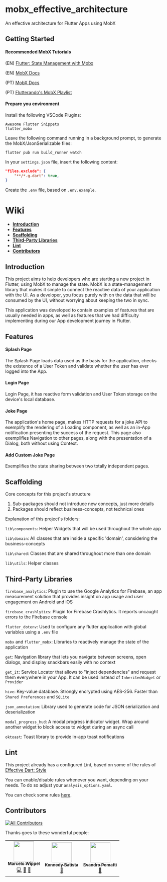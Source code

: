 # mobx_effective_architecture

An effective architecture for Flutter Apps using MobX

## Getting Started

#### Recommended MobX Tutorials

(EN) [Flutter: State Management with Mobx](https://www.youtube.com/watch?v=p-MUBLOEkCs)

(EN) [MobX Docs](https://github.com/mobxjs/mobx.dart/blob/master/README.md)

(PT) [MobX Docs](https://github.com/mobxjs/mobx.dart/tree/master/translation/pt-BR)

(PT) [Flutterando's MobX Playlist](https://www.youtube.com/watch?v=kKNIaqZE8CY&list=PLlBnICoI-g-foW-Osr0PlpE1_AD3aItbZ&pbjreload=10)

#### Prepare you environment

Install the following VSCode Plugins:
```
Awesome Flutter Snippets
flutter_mobx
```

Leave the following command running in a background prompt, to generate the MobX/JsonSerializable files:
```shell
flutter pub run build_runner watch
```

In your `settings.json` file, insert the following content:

```json
"files.exclude": {
    "**/*.g.dart": true,
}
```

Create the `.env` file, based on `.env.example`.

# Wiki

- **[Introduction](#introduction)**
- **[Features](#features)**
- **[Scaffolding](#scaffolding)**
- **[Third-Party Libraries](#Third-Party-Libraries)**
- **[Lint](#lint)**
- **[Contributors](#contributors)**

## Introduction

This project aims to help developers who are starting a new project in Flutter, using MobX to manage the state. MobX is a state-management library that makes it simple to connect the reactive data of your application with the UI. As a developer, you focus purely with on the data that will be consumed by the UI, without worrying about keeping the two in sync.

This application was developed to contain examples of features that are usually needed in apps, as well as features that we had difficulty implementing during our App development journey in Flutter.

## Features

#### Splash Page
The Splash Page loads data used as the basis for the application, checks the existence of a User Token and validate whether the user has ever logged into the App.

#### Login Page
Login Page, it has reactive form validation and User Token storage on the device's local database.

#### Joke Page
The application's home page, makes HTTP requests for a joke API to exemplify the rendering of a Loading component, as well as an in-App notification presenting the success of the request.
This page also exemplifies Navigation to other pages, along with the presentation of a Dialog, both without using Context.

#### Add Custom Joke Page
Exemplifies the state sharing between two totally independent pages.

## Scaffolding

Core concepts for this project's structure

1. Sub-packages should not introduce new concepts, just more details
2. Packages should reflect business-concepts, not technical ones

Explanation of this project's folders:

`lib\components`: Helper Widgets that will be used throughout the whole app

`lib\domain`: All classes that are inside a specific 'domain', considering the business-concepts

`lib\shared`: Classes that are shared throughout more than one domain

`lib\utils`: Helper classes

## Third-Party Libraries

  `firebase_analytics`: Plugin to use the Google Analytics for Firebase, an app measurement solution that provides insight on app usage and user engagement on Android and iOS

  `firebase_crashlytics`: Plugin for Firebase Crashlytics. It reports uncaught errors to the Firebase console

  `flutter_dotenv`: Used to configure any flutter application with global variables using a `.env` file

  `mobx` and `flutter_mobx`: Libraries to reactively manage the state of the application

  `get`: Navigation library that lets you navigate between screens, open dialogs, and display snackbars easily with no context

  `get_it`: Service Locator that allows to "inject dependencies" and request them everywhere in your App. It can be used instead of `InheritedWidget` or `Provider`

  `hive`: Key-value database. Strongly encrypted using AES-256. Faster than `Shared Preferences` and `SQLite`

  `json_annotation`: Library used to generate code for JSON serialization and deserialization

  `modal_progress_hud`: A modal progress indicator widget. Wrap around another widget to block access to widget during an async call

  `oktoast`: Toast library to provide in-app toast notifications

## Lint

This project already has a configured Lint, based on some of the rules of [Effective Dart: Style](https://dart.dev/guides/language/effective-dart/style)

You can enable/disable rules whenever you want, depending on your needs. To do so adjust your `analysis_options.yaml`.

You can check some rules [here](https://dart-lang.github.io/linter/lints/).

## Contributors

[![All Contributors](https://img.shields.io/badge/all_contributors-3-orange.svg?style=flat-square)](#contributors-)

Thanks goes to these wonderful people:
<table>
    <tr>
        <td align="center">
            <a href="https://github.com/mawippel"><img src="https://avatars1.githubusercontent.com/u/37195917?s=460&v=4" width="64px;" alt="" />
            <br /><sub><b>Marcelo Wippel</b></sub></a>
            <br /><a title="Code" href="#ideas-katis">💻</a> <a title="Documentation" href="#ideas-katis">📖</a> <a title="Reviewed Pull Requests" href="#ideas-katis">👀</a>
        </td>
        <td align="center">
            <a href="https://github.com/kmvbatista"><img src="https://avatars1.githubusercontent.com/u/50305552?s=460&v=4" width="64px;" alt="" />
            <br /><sub><b>Kennedy Batista</b></sub></a>
            <br /><a href="#ideas-katis" title="Ideas, & Feedback">🤔</a>
        </td>
        <td align="center">
            <a href="https://github.com/evandropomatti"><img src="https://avatars2.githubusercontent.com/u/6530769?s=460&v=4" width="64px;" alt="" />
            <br /><sub><b>Evandro Pomatti</b></sub></a>
            <br /><a href="#ideas-katis" title="Ideas, & Feedback">🤔</a>
        </td>
    </tr>
</table>